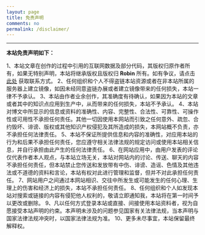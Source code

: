 ```yaml
---
layout: page
title: 免责声明
comments: no
permalink: /disclaimer/
---
```


***

**本站免责声明如下：**

1、本站文章在创作的过程中引用的互联网数据及部分代码，其版权归原作者所有，如果无特别声明，本站将继承版权且版权归 **Robin** 所有。如有争议，请点击 [此处](https://dbarobin.com/contact) 获取联系方式。
2、任何组织和个人不得盗链本站资源或者在非本站所属的服务器上建立镜像，如因未经同意盗链办展或者建立镜像带来的任何损失，本站一律不予承认。
3、本站由作者业余创作，其准确度有待确认，如果因为本站的文章或者其中的知识点应用到生产中，从而带来的任何损失，本站不予承认。
4、本站对博文中所显示的信息或资料的准确性、内容、完整性、合法性、可靠性、可操作性或可用性不承担任何责任。其他一切因使用本网站而引致之任何意外、疏忽、合约毁坏、诽谤、版权或其他知识产权侵犯及其所造成的损失，本网站概不负责，亦不承担任何法律责任。
5、本站不保证所提供信息和内容的准确性，对应用本站的行为和后果不承担任何责任，您应遵守相关法律法规的规定访问或使用本站相关信息，并自行承担由此产生的任何法律责任。
6、在网站应用中，由用户发表的评论仅代表作者本人观点，与本站立场无关，本站对网站内的讨论、传送、聊天的内容不承担任何责任，但本站禁止您传送和发放带有中伤、诽谤、造谣、色情及其他违法或不道德的资料和言论，本站有权对此进行管理和监督，但并不对此承担任何责任。
7、网站用户之间通过本网站相识、交往中所发生或可能发生的任何心理、生理上的伤害和经济上的损失，本站不承担任何责任。
8、任何组织和个人如发现本站对搜索或链接的内容有侵犯他人权利的，敬请立即通知我，本站将在第一时间予以更改或删除。
9、凡以任何方式登录本站或直接、间接使用本站资料者，视为自愿接受本站声明的约束。本声明未涉及的问题参见国家有关法律法规，当本声明与国家法律法规冲突时，以国家法律法规为准。
10、更多未尽事宜，本站保留最终解释权。
